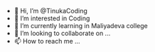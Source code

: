 - 👋 Hi, I’m @TinukaCoding
- 👀 I’m interested in Coding
- 🌱 I’m currently learning in Maliyadeva college
- 💞️ I’m looking to collaborate on ...
- 📫 How to reach me ...

<!---
TinukaCoding/TinukaCoding is a ✨ special ✨ repository because its `README.md` (this file) appears on your GitHub profile.
You can click the Preview link to take a look at your changes.
--->
